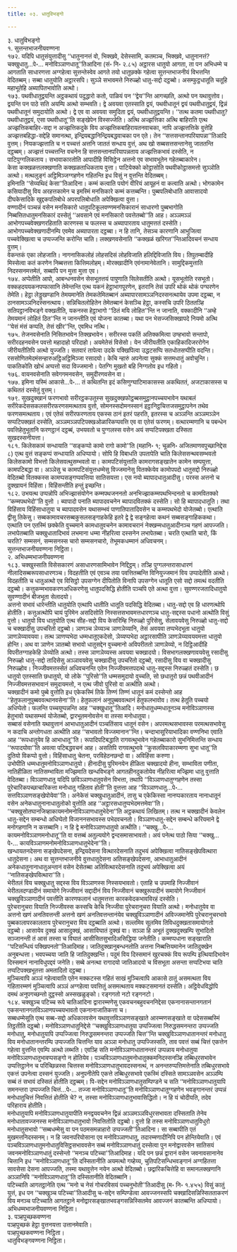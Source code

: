 ```yaml
---
title: ०३. धातुविभङ्गो

---
```

३. धातुविभङ्गो  
१. सुत्तन्तभाजनीयवण्णना  
१७२. यदिपि धातुसंयुत्तादीसु ‘‘धातुनानत्तं वो, भिक्खवे, देसेस्सामि, कतमञ्च, भिक्खवे, धातुनानत्तं? चक्खुधातु…पे॰… मनोविञ्ञाणधातू’’तिआदिना (सं॰ नि॰ २.८५) अट्ठारस धातुयो आगता, ता पन अभिधम्मे च आगताति साधारणत्ता अग्गहेत्वा सुत्तन्तेस्वेव आगते तयो धातुछक्के गहेत्वा सुत्तन्तभाजनीयं विभत्तन्ति वेदितब्बम्। सब्बा धातुयोति अट्ठारसपि। सुञ्ञे सभावमत्ते निरुळ्हो धातु-सद्दो दट्ठब्बो। असम्फुट्ठधातूति चतूहि महाभूतेहि अब्यापितभावोति अत्थो।  
१७३. पथवीधातुद्वयन्ति अट्ठकथायं पदुद्धारो कतो, पाळियं पन ‘‘द्वेय’’न्ति आगच्छति, अत्थो पन यथावुत्तोव। द्वयन्ति पन पाठे सति अयम्पि अत्थो सम्भवति। द्वे अवयवा एतस्साति द्वयं, पथवीधातूनं द्वयं पथवीधातुद्वयं, द्विन्नं पथवीधातूनं समुदायोति अत्थो। द्वे एव वा अवयवा समुदिता द्वयं, पथवीधातुद्वयन्ति। ‘‘तत्थ कतमा पथवीधातु? पथवीधातुद्वयं, एसा पथवीधातू’’ति सङ्खेपेन विस्सज्जेति। अत्थि अज्झत्तिका अत्थि बाहिराति एत्थ अज्झत्तिकबाहिर-सद्दा न अज्झत्तिकदुके विय अज्झत्तिकबाहिरायतनवाचका, नापि अज्झत्तत्तिके वुत्तेहि अज्झत्तबहिद्धा-सद्देहि समानत्था, इन्द्रियबद्धानिन्द्रियबद्धवाचका पन एते। तेन ‘‘सत्तसन्तानपरियापन्ना’’तिआदि वुत्तम्। नियकज्झत्ताति च न पच्चत्तं अत्तनि जाततं सन्धाय वुत्तं, अथ खो सब्बसत्तसन्तानेसु जाततन्ति दट्ठब्बम्। अज्झत्तं पच्चत्तन्ति वचनेन हि सत्तसन्तानपरियापन्नताय अज्झत्तिकभावं दस्सेति, न पाटिपुग्गलिकताय। सभावाकारतोति आपादीहि विसिट्ठेन अत्तनो एव सभावभूतेन गहेतब्बाकारेन।  
केसा कक्खळत्तलक्खणाति कक्खळताधिकताय वुत्ता। पाटियेक्को कोट्ठासोति पथवीकोट्ठासमत्तो सुञ्ञोति अत्थो। मत्थलुङ्गं अट्ठिमिञ्जग्गहणेन गहितन्ति इध विसुं न वुत्तन्ति वेदितब्बम्।  
इमिनाति ‘‘सेय्यथिदं केसा’’तिआदिना। कम्मं कत्वाति पयोगं वीरियं आयूहनं वा कत्वाति अत्थो। भोगकामेन कसियादीसु विय अरहत्तकामेन च इमस्मिं मनसिकारे कम्मं कत्तब्बन्ति। पुब्बपलिबोधाति आवासादयो दीघकेसादिके खुद्दकपलिबोधे अपरपलिबोधाति अपेक्खित्वा वुत्ता।  
वण्णादीनं पञ्चन्नं वसेन मनसिकारो धातुपटिकूलवण्णमनसिकारानं साधारणो पुब्बभागोति निब्बत्तितधातुमनसिकारं दस्सेतुं ‘‘अवसाने एवं मनसिकारो पवत्तेतब्बो’’ति आह। अञ्ञमञ्ञं आभोगपच्चवेक्खणरहिताति कारणस्स च फलस्स च अब्यापारताय धातुमत्ततं दस्सेति। आभोगपच्चवेक्खणादीनम्पि एवमेव अब्यापारता दट्ठब्बा। न हि तानि, तेसञ्च कारणानि आभुजित्वा पच्चवेक्खित्वा च उप्पज्जन्ति करोन्ति चाति। लक्खणवसेनाति ‘‘कक्खळं खरिगत’’न्तिआदिवचनं सन्धाय वुत्तम्।  
वेकन्तकं एका लोहजाति। नागनासिकलोहं लोहसदिसं लोहविजाति हलिद्दिविजाति विय। तिपुतम्बादीहि मिस्सेत्वा कतं करणेन निब्बत्तत्ता कित्तिमलोहम्। मोरक्खादीनि एवंनामानेवेतानि। सामुद्दिकमुत्ताति निदस्सनमत्तमेतं, सब्बापि पन मुत्ता मुत्ता एव।  
१७४. अप्पेतीति आपो, आबन्धनवसेन सेसभूतत्तयं पापुणाति सिलेसतीति अत्थो। यूसभूतोति रसभूतो। वक्कहदययकनपप्फासानि तेमेन्तन्ति एत्थ यकनं हेट्ठाभागपूरणेन, इतरानि तेसं उपरि थोकं थोकं पग्घरणेन तेमेति। हेट्ठा लेड्डुखण्डानि तेमयमानेति तेमकतेमितब्बानं अब्यापारसामञ्ञनिदस्सनत्थायेव उपमा दट्ठब्बा, न ठानसामञ्ञनिदस्सनत्थाय। सन्निचितलोहितेन तेमेतब्बानं केसञ्चि हेट्ठा, कस्सचि उपरि ठिततञ्हि सतिपट्ठानविभङ्गे वक्खतीति, यकनस्स हेट्ठाभागो ‘‘ठितं मयि लोहित’’न्ति न जानाति, वक्कादीनि ‘‘अम्हे तेमयमानं लोहितं ठित’’न्ति न जानन्तीति एवं योजना कातब्बा। यथा पन भेसज्जसिक्खापदे नियमो अत्थि ‘‘येसं मंसं कप्पति, तेसं खीर’’न्ति, एवमिध नत्थि।  
१७५. तेजनवसेनाति निसितभावेन तिक्खभावेन। सरीरस्स पकतिं अतिक्कमित्वा उण्हभावो सन्तापो, सरीरदहनवसेन पवत्तो महादाहो परिदाहो। अयमेतेसं विसेसो। येन जीरीयतीति एकाहिकादिजररोगेन जीरीयतीतिपि अत्थो युज्जति। सतवारं तापेत्वा उदके पक्खिपित्वा उद्धटसप्पि सतधोतसप्पीति वदन्ति। रससोणितमेदमंसन्हारुअट्ठिअट्ठिमिञ्जा रसादयो। केचि न्हारुं अपनेत्वा सुक्कं सत्तमधातुं अवोचुन्ति। पाकतिकोति खोभं अप्पत्तो सदा विज्जमानो। पेतग्गि मुखतो बहि निग्गतोव इध गहितो।  
१७६. वायनवसेनाति सवेगगमनवसेन, समुदीरणवसेन वा।  
१७७. इमिना यस्मिं आकासे…पे॰… तं कथितन्ति इदं कसिणुग्घाटिमाकासस्स अकथिततं, अजटाकासस्स च कथिततं दस्सेतुं वुत्तम्।  
१७९. सुखदुक्खानं फरणभावो सरीरट्ठकउतुस्स सुखदुक्खफोट्ठब्बसमुट्ठानपच्चयभावेन यथाबलं सरीरेकदेससकलसरीरफरणसमत्थताय वुत्तो, सोमनस्सदोमनस्सानं इट्ठानिट्ठचित्तजसमुट्ठापनेन तथेव फरणसमत्थताय। एवं एतेसं सरीरफरणताय एकस्स ठानं इतरं पहरति, इतरस्स च अञ्ञन्ति अञ्ञमञ्ञेन सप्पटिपक्खतं दस्सेति, अञ्ञमञ्ञपटिपक्खओळारिकप्पवत्ति एव वा एतेसं फरणम्। वत्थारम्मणानि च पबन्धेन पवत्तिहेतुभूतानि फरणट्ठानं दट्ठब्बं, उभयवतो च पुग्गलस्स वसेन अयं सप्पटिपक्खता दस्सिता सुखदस्सनीयत्ता।  
१८१. किलेसकामं सन्धायाति ‘‘सङ्कप्पो कामो रागो कामो’’ति (महानि॰ १; चूळनि॰ अजितमाणवपुच्छानिद्देस ८) एत्थ वुत्तं सङ्कप्पं सन्धायाति अधिप्पायो। सोपि हि विबाधति उपतापेति चाति किलेससन्थवसम्भवतो किलेसकामो विभत्तो किलेसवत्थुसम्भवतो वा। कामपटिसंयुत्ताति कामरागसङ्खातेन कामेन सम्पयुत्ता, कामपटिबद्धा वा। अञ्ञेसु च कामपटिसंयुत्तधम्मेसु विज्जमानेसु वितक्केयेव कामोपपदो धातुसद्दो निरुळ्हो वेदितब्बो वितक्कस्स कामप्पसङ्गप्पवत्तिया सातिसयत्ता। एस नयो ब्यापादधातुआदीसु। परस्स अत्तनो च दुक्खायनं विहिंसा। विहिंसन्तीति हन्तुं इच्छन्ति।  
१८२. उभयत्थ उप्पन्नोपि अभिज्झासंयोगेन कम्मपथजननतो अनभिज्झाकम्मपथभिन्दनतो च कामवितक्को ‘‘कम्मपथभेदो’’ति वुत्तो । ब्यापादो पनाति ब्यापादवचनेन ब्यापादवितक्कं दस्सेति। सो हि ब्यापादधातूति। तथा विहिंसाय विहिंसाधातुया च ब्यापादवसेन यथासम्भवं पाणातिपातादिवसेन च कम्मपथभेदो योजेतब्बो। एत्थाति द्वीसु तिकेसु। सब्बकामावचरसब्बकुसलसङ्गाहकेहि इतरे द्वे द्वे सङ्गहेत्वा कथनं सब्बसङ्गाहिककथा। एत्थाति पन एतस्मिं छक्केति वुच्चमाने कामधातुवचनेन कामावचरानं नेक्खम्मधातुआदीनञ्च गहणं आपज्जति।  
लभापेतब्बाति चक्खुधातादिभावं लभमाना धम्मा नीहरित्वा दस्सनेन लभापेतब्बा। चरति एत्थाति चारो, किं चरति? सम्मसनं, सम्मसनस्स चारो सम्मसनचारो, तेभूमकधम्मानं अधिवचनम्।  
सुत्तन्तभाजनीयवण्णना निट्ठिता।  
२. अभिधम्मभाजनीयवण्णना  
१८३. चक्खुस्साति विसेसकारणं असाधारणसामिभावेन निद्दिट्ठम्। तञ्हि पुग्गलन्तरासाधारणं नीलादिसब्बरूपसाधारणञ्च। विदहतीति एवं एवञ्च तया पवत्तितब्बन्ति विनियुज्जमानं विय उप्पादेतीति अत्थो। विदहतीति च धातुअत्थो एव विसिट्ठो उपसग्गेन दीपितोति विनापि उपसग्गेन धातूति एसो सद्दो तमत्थं वदतीति दट्ठब्बो। कत्तुकम्मभावकरणअधिकरणेसु धातुपदसिद्धि होतीति पञ्चपि एते अत्था वुत्ता। सुवण्णरजतादिधातुयो सुवण्णादीनं बीजभूता सेलादयो।  
अत्तनो सभावं धारेन्तीति धातुयोति एत्थापि धातीति धातूति पदसिद्धि वेदितब्बा। धातु-सद्दो एव हि धारणत्थोपि होतीति। कत्तुअत्थोपि चायं पुरिमेन असदिसोति निस्सत्तसभावमत्तधारणञ्च धातु-सद्दस्स पधानो अत्थोति विसुं वुत्तो। धातुयो विय धातुयोति एत्थ सीह-सद्दो विय केसरिम्हि निरुळ्हो पुरिसेसु, सेलावयवेसु निरुळ्हो धातु-सद्दो च चक्खादीसु उपचरितो दट्ठब्बो। ञाणञ्च ञेय्यञ्च ञाणञेय्यानि, तेसं अवयवा तप्पभेदभूता धातुयो ञाणञेय्यावयवा। तत्थ ञाणप्पभेदा धम्मधातुएकदेसो, ञेय्यप्पभेदा अट्ठारसापीति ञाणञेय्यावयवमत्ता धातुयो होन्ति। अथ वा ञाणेन ञातब्बो सभावो धातुसद्देन वुच्चमानो अविपरीततो ञाणञेय्यो, न दिट्ठिआदीहि विपरीतग्गाहकेहि ञेय्योति अत्थो। तस्स ञाणञेय्यस्स अवयवा चक्खादयो। विसभागलक्खणावयवेसु रसादीसु निरुळ्हो धातु-सद्दो तादिसेसु अञ्ञावयवेसु चक्खादीसु उपचरितो दट्ठब्बो, रसादीसु विय वा चक्खादीसु निरुळ्होव। निज्जीवमत्तस्सेतं अधिवचनन्ति एतेन निज्जीवमत्तपदत्थे धातु-सद्दस्स निरुळ्हतं दस्सेति। छ धातुयो एतस्साति छधातुयो, यो लोके ‘‘पुरिसो’’ति धम्मसमुदायो वुच्चति, सो छधातुरो छन्नं पथवीआदीनं निज्जीवमत्तसभावानं समुदायमत्तो, न एत्थ जीवो पुरिसो वा अत्थीति अत्थो।  
चक्खादीनं कमो पुब्बे वुत्तोति इध एकेकस्मिं तिके तिण्णं तिण्णं धातूनं कमं दस्सेन्तो आह ‘‘हेतुफलानुपुब्बववत्थानवसेना’’ति। हेतुफलानं अनुपुब्बववत्थानं हेतुफलभावोव। तत्थ हेतूति पच्चयो अधिप्पेतो। फलन्ति पच्चयुप्पन्नन्ति आह ‘‘चक्खुधातू’’तिआदि। मनोधातुधम्मधातूनञ्च मनोविञ्ञाणस्स हेतुभावो यथासम्भवं योजेतब्बो, द्वारभूतमनोवसेन वा तस्सा मनोधातुया।  
सब्बासं वसेनाति यथावुत्तानं आभाधातुआदीनं पञ्चतिंसाय धातूनं वसेन। अपरमत्थसभावस्स परमत्थसभावेसु न कदाचि अन्तोगधता अत्थीति आह ‘‘सभावतो विज्जमानान’’न्ति। चन्दाभासूरियाभादिका वण्णनिभा एवाति आह ‘‘रूपधातुयेव हि आभाधातू’’ति। रूपादिपटिबद्धाति रागवत्थुभावेन गहेतब्बाकारो सुभनिमित्तन्ति सन्धाय ‘‘रूपादयोवा’’ति अवत्वा पटिबद्धवचनं आह। असतिपि रागवत्थुभावे ‘‘कुसलविपाकारम्मणा सुभा धातू’’ति दुतियो विकप्पो वुत्तो। विहिंसाधातु चेतना, परविहेठनछन्दो वा। अविहिंसा करुणा।  
उभोपीति धम्मधातुमनोविञ्ञाणधातुयो। हीनादीसु पुरिमनयेन हीळिता चक्खादयो हीना, सम्भाविता पणीता, नातिहीळिता नातिसम्भाविता मज्झिमाति खन्धविभङ्गे आगतहीनदुकतोयेव नीहरित्वा मज्झिमा धातु वुत्ताति वेदितब्बा। विञ्ञाणधातु यदिपि छविञ्ञाणधातुवसेन विभत्ता, तथापि ‘‘विञ्ञाणधातुग्गहणेन तस्सा पुरेचारिकपच्छाचारिकत्ता मनोधातु गहिताव होती’’ति वुत्तत्ता आह ‘‘विञ्ञाणधातु…पे॰… सत्तविञ्ञाणसङ्खेपोयेवा’’ति। अनेकेसं चक्खुधातुआदीनं, तासु च एकेकिस्सा नानप्पकारताय नानाधातूनं वसेन अनेकधातुनानाधातुलोको वुत्तोति आह ‘‘अट्ठारसधातुप्पभेदमत्तमेवा’’ति।  
‘‘चक्खुसोतघानजिव्हाकायमनोमनोविञ्ञाणधातुभेदेना’’ति अट्ठकथायं लिखितम्। तत्थ न चक्खादीनं केवलेन धातु-सद्देन सम्बन्धो अधिप्पेतो विजाननसभावस्स पभेदवचनतो। विञ्ञाणधातु-सद्देन सम्बन्धे करियमाने द्वे मनोगहणानि न कत्तब्बानि। न हि द्वे मनोविञ्ञाणधातुयो अत्थीति। ‘‘चक्खु…पे॰… कायमनोविञ्ञाणमनोधातू’’ति वा वत्तब्बं अतुल्ययोगे द्वन्दसमासाभावतो। अयं पनेत्थ पाठो सिया ‘‘चक्खु…पे॰… कायविञ्ञाणमनोमनोविञ्ञाणधातुभेदेना’’ति।  
खन्धायतनदेसना सङ्खेपदेसना, इन्द्रियदेसना वित्थारदेसनाति तदुभयं अपेक्खित्वा नातिसङ्खेपवित्थारा धातुदेसना। अथ वा सुत्तन्तभाजनीये वुत्तधातुदेसना अतिसङ्खेपदेसना, आभाधातुआदीनं अनेकधातुनानाधातुअन्तानं वसेन देसेतब्बा अतिवित्थारदेसनाति तदुभयं अपेक्खित्वा अयं ‘‘नातिसङ्खेपवित्थारा’’ति।  
भेरीतलं विय चक्खुधातु सद्दस्स विय विञ्ञाणस्स निस्सयभावतो। एताहि च उपमाहि निज्जीवानं भेरीतलदण्डादीनं समायोगे निज्जीवानं सद्दादीनं विय निज्जीवानं चक्खुरूपादीनं समायोगे निज्जीवानं चक्खुविञ्ञाणादीनं पवत्तीति कारणफलानं धातुमत्तत्ता कारकवेदकभावविरहं दस्सेति।  
पुरेचरानुचरा वियाति निज्जीवस्स कस्सचि केचि निज्जीवा पुरेचरानुचरा वियाति अत्थो। मनोधातुयेव वा अत्तनो खणं अनतिवत्तन्ती अत्तनो खणं अनतिवत्तन्तानंयेव चक्खुविञ्ञाणादीनं अविज्जमानेपि पुरेचरानुचरभावे पुब्बकालापरकालताय पुरेचरानुचरा विय दट्ठब्बाति अत्थो। सल्लमिव सूलमिव तिविधदुक्खतासमायोगतो दट्ठब्बो। आसायेव दुक्खं आसादुक्खं, आसाविघातं दुक्खं वा। सञ्ञा हि अभूतं दुक्खदुक्खम्पि सुभादितो सञ्जानन्ती तं आसं तस्सा च विघातं आसीसितसुभादिअसिद्धिया जनेतीति। कम्मप्पधाना सङ्खाराति ‘‘पटिसन्धियं पक्खिपनतो’’तिआदिमाह। जातिदुक्खानुबन्धनतोति अत्तना निब्बत्तियमानेन जातिदुक्खेन अनुबन्धत्ता। भवपच्चया जाति हि जातिदुक्खन्ति। पदुमं विय दिस्समानं खुरचक्कं विय रूपम्पि इत्थियादिभावेन दिस्समानं नानाविधुपद्दवं जनेति। सब्बे अनत्था रागादयो जातिआदयो च विसभूता असन्ता सप्पटिभया चाति तप्पटिपक्खभूतत्ता अमतादितो दट्ठब्बा।  
मुञ्चित्वापि अञ्ञं गहेत्वावाति एतेन मक्कटस्स गहितं साखं मुञ्चित्वापि आकासे ठातुं असमत्थता विय गहितारम्मणं मुञ्चित्वापि अञ्ञं अग्गहेत्वा पवत्तितुं असमत्थताय मक्कटसमानतं दस्सेति। अट्ठिवेधविद्धोपि दमथं अनुपगच्छन्तो दुट्ठस्सो अस्सखळुङ्को। रङ्गगतो नटो रङ्गनटो।  
१८४. चक्खुञ्च पटिच्च रूपे चातिआदिना द्वारारम्मणेसु एकवचनबहुवचननिद्देसा एकनानासन्तानगतानं एकसन्तानगतविञ्ञाणपच्चयभावतो एकनानाजातिकत्ता च।  
सब्बधम्मेसूति एत्थ सब्ब-सद्दो अधिकारवसेन यथावुत्तविञ्ञाणसङ्खाते आरम्मणसङ्खाते वा पदेससब्बस्मिं तिट्ठतीति दट्ठब्बो। मनोविञ्ञाणधातुनिद्देसे ‘‘चक्खुविञ्ञाणधातुया उप्पज्जित्वा निरुद्धसमनन्तरा उप्पज्जति मनोधातु, मनोधातुयापि उप्पज्जित्वा निरुद्धसमनन्तरा उप्पज्जति चित्त’’न्ति चक्खुविञ्ञाणधातानन्तरं मनोधातु विय मनोधातानन्तरम्पि उप्पज्जति चित्तन्ति याव अञ्ञा मनोधातु उप्पज्जिस्सति, ताव पवत्तं सब्बं चित्तं एकत्तेन गहेत्वा वुत्तन्ति एवम्पि अत्थो लब्भति। एवञ्हि सति मनोविञ्ञाणधातानन्तरं उप्पन्नाय मनोधातुया मनोविञ्ञाणधातुभावप्पसङ्गो न होतियेव। पञ्चविञ्ञाणधातुमनोधातुक्कमनिदस्सनञ्हि तब्बिधुरसभावेन उप्पत्तिट्ठानेन च परिच्छिन्नस्स चित्तस्स मनोविञ्ञाणधातुभावदस्सनत्थं, न अनन्तरुप्पत्तिमत्तेनाति तब्बिधुरसभावे एकत्तं उपनेत्वा दस्सनं युज्जति। अनुपनीतेपि एकत्ते तब्बिधुरसभावे एकस्मिं दस्सिते सामञ्ञवसेन अञ्ञम्पि सब्बं तं सभावं दस्सितं होतीति दट्ठब्बम्। पि-सद्देन मनोविञ्ञाणधातुसम्पिण्डने च सति ‘‘मनोविञ्ञाणधातुयापि समनन्तरा उप्पज्जति चित्तं…पे॰… तज्जा मनोविञ्ञाणधातू’’ति मनोविञ्ञाणधातुग्गहणेन भवङ्गानन्तरं उप्पन्नं मनोधातुचित्तं निवत्तितं होतीति चे? न, तस्सा मनोविञ्ञाणधातुभावासिद्धितो। न हि यं चोदीयति, तदेव परिहाराय होतीति।  
मनोधातुयापि मनोविञ्ञाणधातुयापीति मनद्वयवचनेन द्विन्नं अञ्ञमञ्ञविधुरसभावता दस्सिताति तेनेव मनोधातावज्जनस्स मनोविञ्ञाणधातुभावो निवत्तितोति दट्ठब्बो। वुत्तो हि तस्स मनोविञ्ञाणधातुविधुरो मनोधातुसभावो ‘‘सब्बधम्मेसु वा पन पठमसमन्नाहारो उप्पज्जती’’तिआदिना। सा सब्बापीति एतं मुखमत्तनिदस्सनम्। न हि जवनपरियोसाना एव मनोविञ्ञाणधातु, तदारम्मणादीनिपि पन होन्तियेवाति। एवं पञ्चविञ्ञाणधातुमनोधातुविसिट्ठसभाववसेन सब्बं मनोविञ्ञाणधातुं दस्सेत्वा पुन मनोद्वारवसेन सातिसयं जवनमनोविञ्ञाणधातुं दस्सेन्तो ‘‘मनञ्च पटिच्चा’’तिआदिमाह। यदि पन छन्नं द्वारानं वसेन जवनावसानानेव चित्तानि इध ‘‘मनोविञ्ञाणधातू’’ति दस्सितानीति अयमत्थो गय्हेय्य, चुतिपटिसन्धिभवङ्गानं अग्गहितत्ता सावसेसा देसना आपज्जति, तस्मा यथावुत्तेन नयेन अत्थो वेदितब्बो। छद्वारिकचित्तेहि वा समानलक्खणानि अञ्ञानिपि ‘‘मनोविञ्ञाणधातू’’ति दस्सितानीति वेदितब्बानि।  
पटिच्चाति आगतट्ठानेति एत्थ ‘‘मनो च नेसं गोचरविसयं पच्चनुभोती’’तिआदीसु (म॰ नि॰ १.४५५) विसुं कातुं युत्तं, इध पन ‘‘चक्खुञ्च पटिच्चा’’तिआदीसु च-सद्देन सम्पिण्डेत्वा आवज्जनस्सपि चक्खादिसन्निस्सितताकरणं विय मनञ्च पटिच्चाति आगतट्ठाने मनोद्वारसङ्खातभवङ्गसन्निस्सितमेव आवज्जनं कातब्बन्ति अधिप्पायो।  
अभिधम्मभाजनीयवण्णना निट्ठिता।  
३. पञ्हपुच्छकवण्णना  
पञ्हपुच्छकं हेट्ठा वुत्तनयत्ता उत्तानमेवाति।  
पञ्हपुच्छकवण्णना निट्ठिता।  
धातुविभङ्गवण्णना निट्ठिता।  